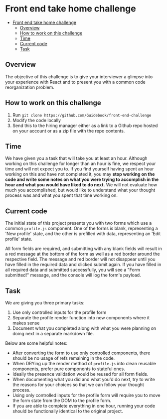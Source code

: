 # Front end take home challenge

- [Front end take home challenge](#front-end-take-home-challenge)
  - [Overview](#overview)
  - [How to work on this challenge](#how-to-work-on-this-challenge)
  - [Time](#time)
  - [Current code](#current-code)
  - [Task](#task)

## Overview

The objective of this challenge is to give your interviewer a glimpse into your experience with React and to present you with a common code reorganization problem.

## How to work on this challenge

1. Run `git clone https://github.com/Guidebook/front-end-challenge`
2. Modify the code locally
3. Send this to the hiring manager either as a link to a Github repo hosted on your account or as a zip file with the repo contents.

## Time

We have given you a task that will take you at least an hour. Although working on this challenge for longer than an hour is fine, we respect your time and will not expect you to. If you find yourself having spent an hour working on this and have not completed it, you may **stop working on the code and write some notes on what you were trying to accomplish in the hour and what you would have liked to do next.** We will not evaluate how much you accomplished, but would like to understand what your thought process was and what you spent that time working on.

## Current code

The initial state of this project presents you with two forms which use a common `profile.js` component. One of the forms is blank, representing a 'New profile' state, and the other is prefilled with data, representing an 'Edit profile' state.

All form fields are required, and submitting with any blank fields will result in a red message at the bottom of the form as well as a red border around the respective field. The message and red border will not disappear until you have filled in the required data and clicked submit again. If you have filled in all required data and submitted successfully, you will see a "Form submitted!" message, and the console will log the form's payload.

## Task

We are giving you three primary tasks:
1. Use only controlled inputs for the profile form
2. Separate the profile render function into new components where it makes sense
3. Document what you completed along with what you were planning on doing next in a separate markdown file.

Below are some helpful notes:

* After converting the form to use only controlled components, there should be no usage of refs remaining in the code.
* When DRYing up the render method of `profile.js` into clean reusable components, prefer pure components to stateful ones.
* Ideally the presence validation would be reused for all form fields.
* When documenting what you did and what you'd do next, try to write the reasons for your choices so that we can follow your thought process.
* Using only controlled inputs for the profile form will require you to move the form state from the DOM to the profile form.
* If you are able to complete everything in one hour, running your code should be functionally identical to the original project.